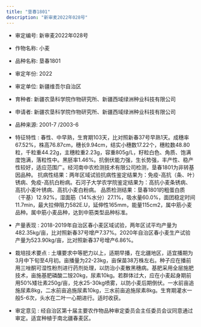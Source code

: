 ```yaml
---
title: "垦春1801"
description: "新审麦2022年028号"
---
```

* 审定编号:  新审麦2022年028号

*  作物名称:  小麦

*  品种名称:  垦春1801

*  审定年份:  2022

*  审定单位:  新疆维吾尔自治区

* 育种者:  新疆农垦科学院作物研究所、新疆西域绿洲种业科技有限公司

*  申请者:  新疆农垦科学院作物研究所、新疆西域绿洲种业科技有限公司

*  品种来源:  2001-7 /2003-6

*  特征特性 : 
春性、中早熟，生育期103天，比对照新春37号早熟1天。成穗率67.52%，株高76.87cm，穗长9.94cm，结实小穗数17.22个，穗粒数48.80粒，千粒重44.22g，主穗粒重2.23g，容重805g/L，籽粒白色、角质、饱满度饱满，落粒性中。黑胚率1.46%。抗倒伏能力强，生长势强，丰产性、稳产性较好，适应范围广。经河南中农检测技术有限公司检测，垦春1801为非转基因品种。
抗病性结果：两年区域试验抗病性鉴定结果为：免疫-高抗（条、叶）锈病、免疫-高抗白粉病。石河子大学农学院鉴定结果为：高抗小麦条锈病、高抗小麦叶锈病、高抗小麦白粉病。
品质检测结果：垦春1801的粗蛋白质（干基）12.92%，湿面筋（14%水分）27.1%，吸水量60.0%，面团稳定时间11.7min，最大拉伸阻力582E.U，延伸性165mm，能量115cm2，属中筋小麦品种。属中筋小麦品种，达到中筋类型品种标准。
 
*  产量表现 : 
2018-2019年自治区春小麦区域试验，两年区试平均产量为482.35kg/亩，比对照新春37号增产7.37%。2020年自治区春小麦生产试验产量为523.90kg/亩，比对照新春37号增产6.86%。

*  栽培技术要点 : 
土壤要求中等肥力以上，适期早播，在北疆地区，适宜播期为3月中下旬至4月初。亩播量为22-23kg，亩保苗38万株左右。种子应在播前用三唑酮可湿性粉剂进行药剂处理，以防治小麦散黑穗病。基肥采用全层施肥技术，亩施基肥磷酸二铵20kg，尿素10kg。若群体过大，应在小麦起身期前用50%矮壮素250g/亩，兑水25-30kg喷雾，以防小麦后期倒伏。一水前亩追施尿素8kg，二水前亩追施尿素10kg，三水前亩追施尿素8kg。生育期灌水一般5-6次，头水在二叶一心期进行。适时收获。

*  审定意见 : 
经自治区第十届主要农作物品种审定委员会主任委员会议同意通过审定。适宜种植于南北疆春麦区。
